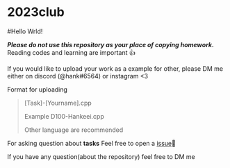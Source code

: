 # 2023club

#Hello Wrld!

***Please do not use this repository as your place of copying homework.*** Reading codes and learning are important 👍

If you would like to upload your work as a example for other, please DM me either on discord (@hank#6564) or instagram <3

Format for uploading
>[Task]-[Yourname].cpp
>
>Example 
>D100-Hankeei.cpp
>
>Other language are recommended

For asking question about **tasks**
Feel free to open a [issue](https://github.com/Hankeei/2023club/issues)🙌


If you have any question(about the repository) feel free to DM me
